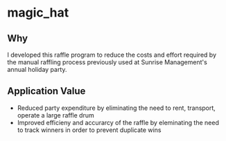 # magic_hat

## Why
I developed this raffle program to reduce the costs and effort required by the manual raffling process previously used at Sunrise Management's annual holiday party.

## Application Value
* Reduced party expenditure by eliminating the need to rent, transport, operate a large raffle drum
* Improved efficieny and accurarcy of the raffle by eleminating the need to track winners in order to prevent duplicate wins
